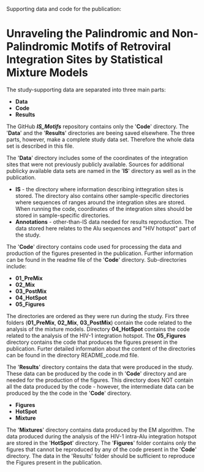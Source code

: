 Supporting data and code for the publication:
# Unraveling the Palindromic and Non-Palindromic Motifs of Retroviral Integration Sites by Statistical Mixture Models

The study-supporting data are separated into three main parts:
- **Data**
- **Code**
- **Results**

The GitHub ***IS_Motifs***  repository contains only the '**Code**' directory. The '**Data**' and the '**Results**' directories are beeing saved elsewhere. The three parts, however, make a complete study data set. Therefore the whole data set is described in this file.

The '**Data**' directory includes some of the coordinates of the integration sites that were not previously publicly available. Sources for additional publicky available data sets are named in the '**IS**' directory as well as in the publication.
  - **IS** - the directory where information describing inttegration sites is stored. The directory also contains other sample-specific directories where sequences of ranges around the integration sites are stored. When running the code, coordinates of the integration sites should be stored in sample-specific directories.
  - **Annotations** - other-than-IS data needed for results reproduction. The data stored here relates to the Alu sequences and "HIV hotspot" part of the study.

The '**Code**' directory contains code used for processing the data and production of the figures presented in the publication. Further information can be found in the readme file of the '**Code**' directory. Sub-directories include:
  - **01_PreMix**
  - **02_Mix**
  - **03_PostMix**
  - **04_HotSpot**
  - **05_Figures**
  
The directories are ordered as they were run during the study. Firs three folders (**01_PreMix**, **02_Mix**, **03_PostMix**) contain the code related to the analysis of the mixture models. Directory **04_HotSpot** contains the code related to the analysis of the HIV-1 integration hotspot. The **05_Figures** directory contains the code that produces the figures present in the publication. Furter detailed information about the content of the directories can be found in the directory README_code.md file.

The '**Results**' directory contains the data that were produced in the study. These data can be produced by the code in th '**Code**' directory and are needed for the production of the figures. This directory does NOT contain all the data produced by the code - however, the intermediate data can be produced by the the code in the '**Code**' directory. 
  - **Figures**
  - **HotSpot**
  - **Mixture**

The '**Mixtures**' directory contains data produced by the EM algorithm. The data produced during the analysis of the HIV-1 intra-Alu integration hotspot are stored in the '**HotSpot**' directory. The '**Figures**' folder contains only the figures that cannot be reproduced by any of the code present in the '**Code**' directory. The data in the 'Results' folder should be sufficient to reproduce the Figures present in the publication.
